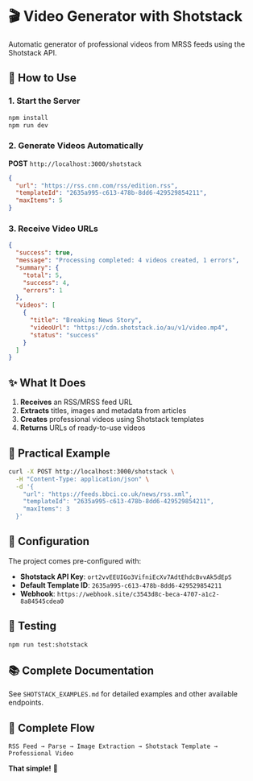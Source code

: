 # 🎬 Video Generator with Shotstack

Automatic generator of professional videos from MRSS feeds using the Shotstack API.

## 🚀 How to Use

### 1. Start the Server
```bash
npm install
npm run dev
```

### 2. Generate Videos Automatically
**POST** `http://localhost:3000/shotstack`

```json
{
  "url": "https://rss.cnn.com/rss/edition.rss",
  "templateId": "2635a995-c613-478b-8dd6-429529854211",
  "maxItems": 5
}
```

### 3. Receive Video URLs
```json
{
  "success": true,
  "message": "Processing completed: 4 videos created, 1 errors",
  "summary": {
    "total": 5,
    "success": 4,
    "errors": 1
  },
  "videos": [
    {
      "title": "Breaking News Story",
      "videoUrl": "https://cdn.shotstack.io/au/v1/video.mp4",
      "status": "success"
    }
  ]
}
```

## ✨ What It Does

1. **Receives** an RSS/MRSS feed URL
2. **Extracts** titles, images and metadata from articles
3. **Creates** professional videos using Shotstack templates
4. **Returns** URLs of ready-to-use videos

## 🎯 Practical Example

```bash
curl -X POST http://localhost:3000/shotstack \
  -H "Content-Type: application/json" \
  -d '{
    "url": "https://feeds.bbci.co.uk/news/rss.xml",
    "templateId": "2635a995-c613-478b-8dd6-429529854211",
    "maxItems": 3
  }'
```

## 🔧 Configuration

The project comes pre-configured with:
- **Shotstack API Key**: `ort2vvEEUIGo3VifniEcXv7AdtEhdcBvvAk5dEpS`
- **Default Template ID**: `2635a995-c613-478b-8dd6-429529854211`
- **Webhook**: `https://webhook.site/c3543d8c-beca-4707-a1c2-8a84545cdea0`

## 🧪 Testing

```bash
npm run test:shotstack
```

## 📚 Complete Documentation

See `SHOTSTACK_EXAMPLES.md` for detailed examples and other available endpoints.

## 🔄 Complete Flow

```
RSS Feed → Parse → Image Extraction → Shotstack Template → Professional Video
```

**That simple!** 🎉 